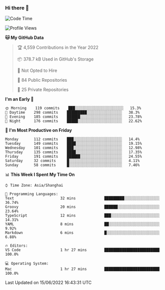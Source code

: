### Hi there 👋

<!--
**qbosen/qbosen** is a ✨ _special_ ✨ repository because its `README.md` (this file) appears on your GitHub profile.

Here are some ideas to get you started:

- 🔭 I’m currently working on ...
- 🌱 I’m currently learning ...
- 👯 I’m looking to collaborate on ...
- 🤔 I’m looking for help with ...
- 💬 Ask me about ...
- 📫 How to reach me: ...
- 😄 Pronouns: ...
- ⚡ Fun fact: ...
-->

<!--START_SECTION:waka-->
![Code Time](http://img.shields.io/badge/Code%20Time-0%20secs-blue)

![Profile Views](http://img.shields.io/badge/Profile%20Views-10-blue)

**🐱 My GitHub Data** 

> 🏆 4,559 Contributions in the Year 2022
 > 
> 📦 378.7 kB Used in GitHub's Storage 
 > 
> 🚫 Not Opted to Hire
 > 
> 📜 84 Public Repositories 
 > 
> 🔑 25 Private Repositories  
 > 
**I'm an Early 🐤** 

```text
🌞 Morning    119 commits    ███░░░░░░░░░░░░░░░░░░░░░░   15.3% 
🌆 Daytime    298 commits    █████████░░░░░░░░░░░░░░░░   38.3% 
🌃 Evening    185 commits    ██████░░░░░░░░░░░░░░░░░░░   23.78% 
🌙 Night      176 commits    █████░░░░░░░░░░░░░░░░░░░░   22.62%

```
📅 **I'm Most Productive on Friday** 

```text
Monday       112 commits    ███░░░░░░░░░░░░░░░░░░░░░░   14.4% 
Tuesday      149 commits    ████░░░░░░░░░░░░░░░░░░░░░   19.15% 
Wednesday    101 commits    ███░░░░░░░░░░░░░░░░░░░░░░   12.98% 
Thursday     135 commits    ████░░░░░░░░░░░░░░░░░░░░░   17.35% 
Friday       191 commits    ██████░░░░░░░░░░░░░░░░░░░   24.55% 
Saturday     32 commits     █░░░░░░░░░░░░░░░░░░░░░░░░   4.11% 
Sunday       58 commits     █░░░░░░░░░░░░░░░░░░░░░░░░   7.46%

```


📊 **This Week I Spent My Time On** 

```text
⌚︎ Time Zone: Asia/Shanghai

💬 Programming Languages: 
Text                     32 mins             █████████░░░░░░░░░░░░░░░░   36.74% 
Groovy                   20 mins             ██████░░░░░░░░░░░░░░░░░░░   23.64% 
TypeScript               12 mins             ███░░░░░░░░░░░░░░░░░░░░░░   14.31% 
YAML                     8 mins              ██░░░░░░░░░░░░░░░░░░░░░░░   9.92% 
Markdown                 6 mins              █░░░░░░░░░░░░░░░░░░░░░░░░   6.88%

🔥 Editors: 
VS Code                  1 hr 27 mins        █████████████████████████   100.0%

💻 Operating System: 
Mac                      1 hr 27 mins        █████████████████████████   100.0%

```


 Last Updated on 15/06/2022 16:43:31 UTC
<!--END_SECTION:waka-->
